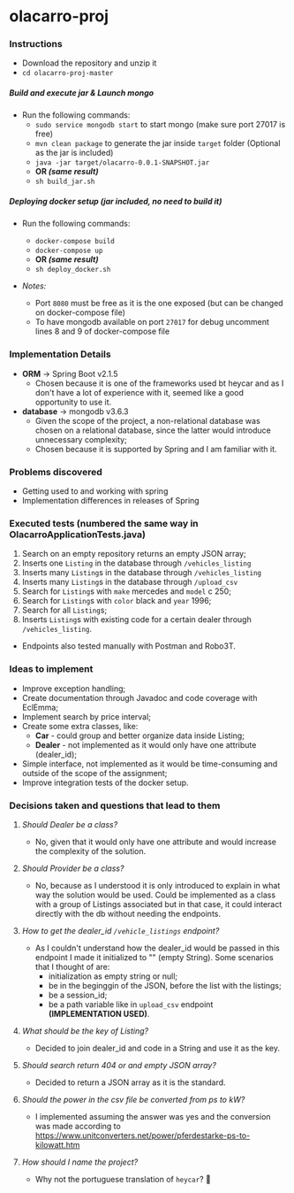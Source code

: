# olacarro-proj

### Instructions

- Download the repository and unzip it
- `cd olacarro-proj-master`
  
##### Build and execute jar & Launch mongo

- Run the following commands:
  - `sudo service mongodb start` to start mongo (make sure port 27017 is free)
  - `mvn clean package` to generate the jar inside `target` folder (Optional as the jar is included)
  - `java -jar target/olacarro-0.0.1-SNAPSHOT.jar`
  - **OR _(same result)_**
  - `sh build_jar.sh`
  
##### Deploying docker setup (jar included, no need to build it)
- Run the following commands:
  - `docker-compose build`
  - `docker-compose up`
  - **OR _(same result)_**
  - `sh deploy_docker.sh`
  
- *Notes:*
  - Port `8080` must be free as it is the one exposed (but can be changed on docker-compose file)
  - To have mongodb available on port `27017` for debug uncomment lines 8 and 9 of docker-compose file
  
### Implementation Details

- **ORM** -> Spring Boot v2.1.5
  - Chosen because it is one of the frameworks used bt heycar and as I don't have a lot of experience with it, seemed like a good opportunity to use it.
- **database** -> mongodb v3.6.3
  - Given the scope of the project, a non-relational database was chosen on a relational database, since the latter would introduce unnecessary complexity;
  - Chosen because it is supported by Spring and I am familiar with it.
  
### Problems discovered
- Getting used to and working with spring 
- Implementation differences in releases of Spring

### Executed tests (numbered the same way in OlacarroApplicationTests.java)
  1) Search on an empty repository returns an empty JSON array;
  2) Inserts one `Listing` in the database through `/vehicles_listing`
  3) Inserts many `Listing`s in the database through `/vehicles_listing`
  4) Inserts many `Listing`s in the database through `/upload_csv`
  5) Search for `Listing`s with `make` mercedes and `model` c 250;
  6) Search for `Listing`s with `color` black and `year` 1996;
  7) Search for all `Listing`s;
  8) Inserts `Listing`s with existing code for a certain dealer through `/vehicles_listing`.
  
  - Endpoints also tested manually with Postman and Robo3T.

### Ideas to implement
- Improve exception handling;
- Create documentation through Javadoc and code coverage with EclEmma;
- Implement search by price interval;
- Create some extra classes, like:
  - **Car** - could group and better organize data inside Listing;
  - **Dealer** - not implemented as it would only have one attribute (dealer_id);
- Simple interface, not implemented as it would be time-consuming and outside of the scope of the assignment;
- Improve integration tests of the docker setup.

### Decisions taken and questions that lead to them
1) *Should Dealer be a class?*
    - No, given that it would only have one attribute and would increase the complexity of the solution.

2) *Should Provider be a class?*
    - No, because as I understood it is only introduced to explain in what way the solution would be used. Could be implemented as a class with a group of Listings associated but in that case, it could interact directly with the db without needing the endpoints.

3) *How to get the dealer_id `/vehicle_listings` endpoint?*
    - As I couldn't understand how the dealer_id would be passed in this endpoint I made it initialized to "" (empty String). Some scenarios that I thought of are:
      - initialization as empty string or null;
      - be in the beginggin of the JSON, before the list with the listings;
      - be a session_id;
      - be a path variable like in `upload_csv` endpoint **(IMPLEMENTATION USED)**.
 
4) *What should be the key of Listing?*
    - Decided to join dealer_id and code in a String and use it as the key.

5) *Should search return 404 or and empty JSON array?*
    - Decided to return a JSON array as it is the standard.

6) *Should the power in the csv file be converted from ps to kW?*
    - I implemented assuming the answer was yes and the conversion was made according to  https://www.unitconverters.net/power/pferdestarke-ps-to-kilowatt.htm

7) *How should I name the project?*
    - Why not the portuguese translation of `heycar`? :thinking:
